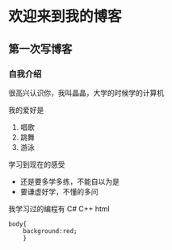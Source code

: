 # 欢迎来到我的博客

## 第一次写博客

### 自我介绍

很高兴认识你，我叫晶晶，大学的时候学的计算机

我的爱好是

1. 唱歌
2. 跳舞
3. 游泳

学习到现在的感受

* 还是要多学多练，不能自以为是
* 要谦虚好学，不懂的多问

我学习过的编程有 C# C++ html

~~~
body{
    background:red;
    }
~~~